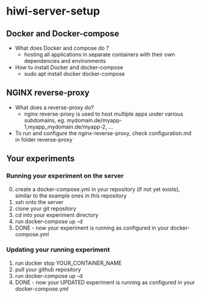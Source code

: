 # hiwi-server-setup
## Docker and Docker-compose
* What does Docker and compose do ?
	* hosting all applications in separate containers with their own dependencies and environments
* How to install Docker and docker-compose 
	* sudo apt install docker docker-compose

## NGINX reverse-proxy
* What does a reverse-proxy do?
	* nginx reverse-proxy is used to host multiple apps under various subdomains, eg. mydomain.de/myapp-1,myapp_mydomain.de/myapp-2, ...
* To run and configure the nginx-reverse-proxy, check configuration.md in folder reverse-proxy

## Your experiments
### Running your experiment on the server
0. create a docker-compose.yml in your repository (if not yet exists), similar to the example ones in this repository
1. ssh onto the server
2. clone your git repository
3. cd into your experiment directory
4. run docker-compose up -d
5. DONE - now your experiment is running as configured in your docker-compose.yml

### Updating your running experiment
1. run docker stop YOUR_CONTAINER_NAME
2. pull your github repository
3. run docker-compose up -d
4. DONE - now your UPDATED experiment is running as configured in your docker-compose.yml